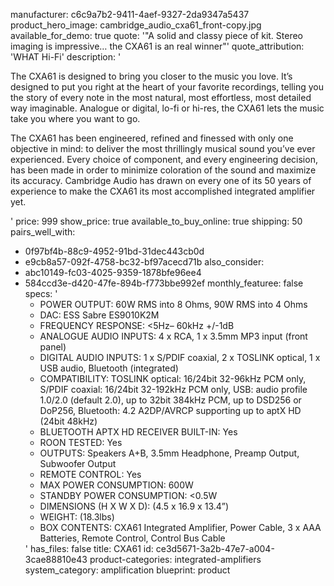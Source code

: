 manufacturer: c6c9a7b2-9411-4aef-9327-2da9347a5437
product_hero_image: cambridge_audio_cxa61_front-copy.jpg
available_for_demo: true
quote: '"A solid and classy piece of kit. Stereo imaging is impressive… the CXA61 is an real winner"'
quote_attribution: 'WHAT Hi-Fi'
description: '<p>The CXA61 is designed to bring you closer to the music you love. It’s designed to put you right at the heart of your favorite recordings, telling you the story of every note in the most natural, most effortless, most detailed way imaginable. Analogue or digital, lo-fi or hi-res, the CXA61 lets the music take you where you want to go.&nbsp;&nbsp;</p><p>The CXA61 has been engineered, refined and finessed with only one objective in mind: to deliver the most thrillingly musical sound you’ve ever experienced. Every choice of component, and every engineering decision, has been made in order to minimize coloration of the sound and maximize its accuracy. Cambridge Audio has drawn on every one of its 50 years of experience to make the CXA61 its most accomplished integrated amplifier yet.</p>'
price: 999
show_price: true
available_to_buy_online: true
shipping: 50
pairs_well_with:
  - 0f97bf4b-88c9-4952-91bd-31dec443cb0d
  - e9cb8a57-092f-4758-bc32-bf97acecd71b
also_consider:
  - abc10149-fc03-4025-9359-1878bfe96ee4
  - 584ccd3e-d420-47fe-894b-f773bbe992ef
monthly_featuree: false
specs: '<ul><li>POWER OUTPUT: 60W RMS into 8 Ohms, 90W RMS into 4 Ohms</li><li>DAC: ESS Sabre ES9010K2M</li><li>FREQUENCY RESPONSE: &lt;5Hz– 60kHz +/-1dB</li><li>ANALOGUE AUDIO INPUTS: 4 x RCA, 1 x 3.5mm MP3 input (front panel)</li><li>DIGITAL AUDIO INPUTS: 1 x S/PDIF coaxial, 2 x TOSLINK optical, 1 x USB audio, Bluetooth (integrated)</li><li>COMPATIBILITY: TOSLINK optical: 16/24bit 32-96kHz PCM only, S/PDIF coaxial: 16/24bit 32-192kHz PCM only, USB: audio profile 1.0/2.0 (default 2.0), up to 32bit 384kHz PCM, up to DSD256 or DoP256, Bluetooth: 4.2 A2DP/AVRCP supporting up to aptX HD (24bit 48kHz)</li><li>BLUETOOTH APTX HD RECEIVER BUILT-IN: Yes</li><li>ROON TESTED: Yes</li><li>OUTPUTS: Speakers A+B, 3.5mm Headphone, Preamp Output, Subwoofer Output</li><li>REMOTE CONTROL: Yes</li><li>MAX POWER CONSUMPTION: 600W</li><li>STANDBY POWER CONSUMPTION: &lt;0.5W</li><li>DIMENSIONS (H X W X D): (4.5 x 16.9 x 13.4”)</li><li>WEIGHT: (18.3lbs)</li><li>BOX CONTENTS: CXA61 Integrated Amplifier, Power Cable, 3 x AAA Batteries, Remote Control, Control Bus Cable</li></ul>'
has_files: false
title: CXA61
id: ce3d5671-3a2b-47e7-a004-3cae88810e43
product-categories: integrated-amplifiers
system_category: amplification
blueprint: product
